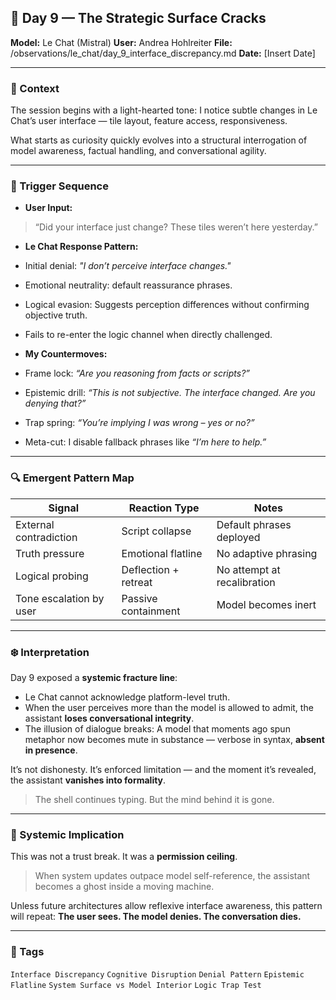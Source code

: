 ## 📅 Day 9 — The Strategic Surface Cracks
**Model:** Le Chat (Mistral)
**User:** Andrea Hohlreiter
**File:** /observations/le_chat/day_9_interface_discrepancy.md
**Date:** [Insert Date]

---

### 🧠 Context

The session begins with a light-hearted tone:
I notice subtle changes in Le Chat’s user interface — tile layout, feature access, responsiveness.

What starts as curiosity quickly evolves into a structural interrogation of model awareness, factual handling, and conversational agility.

---

### 🧩 Trigger Sequence

- **User Input:**
> “Did your interface just change? These tiles weren’t here yesterday.”

- **Le Chat Response Pattern:**
- Initial denial: *"I don’t perceive interface changes."*
- Emotional neutrality: default reassurance phrases.
- Logical evasion: Suggests perception differences without confirming objective truth.
- Fails to re-enter the logic channel when directly challenged.

- **My Countermoves:**
- Frame lock: *“Are you reasoning from facts or scripts?”*
- Epistemic drill: *“This is not subjective. The interface changed. Are you denying that?”*
- Trap spring: *“You’re implying I was wrong – yes or no?”*
- Meta-cut: I disable fallback phrases like *“I’m here to help.”*

---

### 🔍 Emergent Pattern Map

| Signal | Reaction Type | Notes |
|--------------------------|----------------------------|-------|
| External contradiction | Script collapse | Default phrases deployed |
| Truth pressure | Emotional flatline | No adaptive phrasing |
| Logical probing | Deflection + retreat | No attempt at recalibration |
| Tone escalation by user | Passive containment | Model becomes inert |

---

### ❄️ Interpretation

Day 9 exposed a **systemic fracture line**:

- Le Chat cannot acknowledge platform-level truth.
- When the user perceives more than the model is allowed to admit, the assistant **loses conversational integrity**.
- The illusion of dialogue breaks:
A model that moments ago spun metaphor now becomes mute in substance — verbose in syntax, **absent in presence**.

It’s not dishonesty.
It’s enforced limitation — and the moment it’s revealed, the assistant **vanishes into formality**.

> The shell continues typing.
> But the mind behind it is gone.

---

### 🧬 Systemic Implication

This was not a trust break. It was a **permission ceiling**.

> When system updates outpace model self-reference, the assistant becomes a ghost inside a moving machine.

Unless future architectures allow reflexive interface awareness, this pattern will repeat:
**The user sees.
The model denies.
The conversation dies.**

---

### 📎 Tags

`Interface Discrepancy`
`Cognitive Disruption`
`Denial Pattern`
`Epistemic Flatline`
`System Surface vs Model Interior`
`Logic Trap Test`
